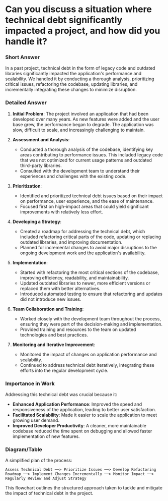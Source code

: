 # Can you discuss a situation where technical debt significantly impacted a project, and how did you handle it?

### Short Answer
In a past project, technical debt in the form of legacy code and outdated libraries significantly impacted the application's performance and scalability. We handled it by conducting a thorough analysis, prioritizing critical issues, refactoring the codebase, updating libraries, and incrementally integrating these changes to minimize disruption.

### Detailed Answer
1. **Initial Problem**: The project involved an application that had been developed over many years. As new features were added and the user base grew, the performance began to degrade. The application was slow, difficult to scale, and increasingly challenging to maintain.

2. **Assessment and Analysis**:
    - Conducted a thorough analysis of the codebase, identifying key areas contributing to performance issues. This included legacy code that was not optimized for current usage patterns and outdated third-party libraries.
    - Consulted with the development team to understand their experiences and challenges with the existing code.

3. **Prioritization**:
    - Identified and prioritized technical debt issues based on their impact on performance, user experience, and the ease of maintenance.
    - Focused first on high-impact areas that could yield significant improvements with relatively less effort.

4. **Developing a Strategy**:
    - Created a roadmap for addressing the technical debt, which included refactoring critical parts of the code, updating or replacing outdated libraries, and improving documentation.
    - Planned for incremental changes to avoid major disruptions to the ongoing development work and the application's availability.

5. **Implementation**:
    - Started with refactoring the most critical sections of the codebase, improving efficiency, readability, and maintainability.
    - Updated outdated libraries to newer, more efficient versions or replaced them with better alternatives.
    - Introduced automated testing to ensure that refactoring and updates did not introduce new issues.

6. **Team Collaboration and Training**:
    - Worked closely with the development team throughout the process, ensuring they were part of the decision-making and implementation.
    - Provided training and resources to the team on updated technologies and best practices.

7. **Monitoring and Iterative Improvement**:
    - Monitored the impact of changes on application performance and scalability.
    - Continued to address technical debt iteratively, integrating these efforts into the regular development cycle.

### Importance in Work
Addressing this technical debt was crucial because it:

- **Enhanced Application Performance**: Improved the speed and responsiveness of the application, leading to better user satisfaction.
- **Facilitated Scalability**: Made it easier to scale the application to meet growing user demand.
- **Improved Developer Productivity**: A cleaner, more maintainable codebase reduced the time spent on debugging and allowed faster implementation of new features.

### Diagram/Table
A simplified plan of the process:

```plaintext
Assess Technical Debt ──> Prioritize Issues ──> Develop Refactoring Roadmap ──> Implement Changes Incrementally ──> Monitor Impact ──> Regularly Review and Adjust Strategy
```

This flowchart outlines the structured approach taken to tackle and mitigate the impact of technical debt in the project.